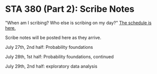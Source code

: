 # STA 380 (Part 2): Scribe Notes

"When am I scribing?  Who else is scribing on my day?"  [The schedule is here.](when_am_I_scribing.JPG)

Scribe notes will be posted here as they arrive.

July 27th, 2nd half: Probability foundations

July 28th, 1st half: Probability foundations, continued

July 29th, 2nd half: exploratory data analysis

